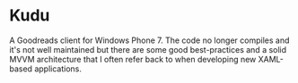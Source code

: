 # Kudu

A Goodreads client for Windows Phone 7. The code no longer compiles and it's not well maintained but there are some good best-practices and a solid MVVM architecture that I often refer back to when developing new XAML-based applications.
